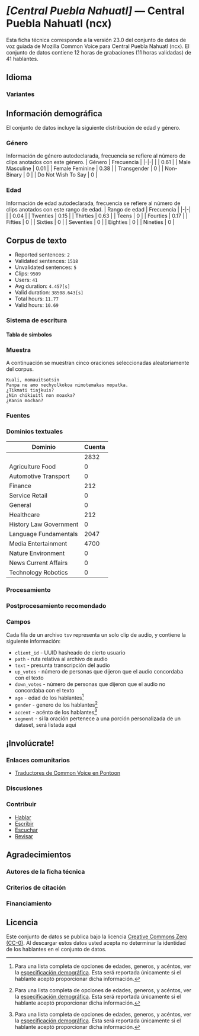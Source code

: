 # *[Central Puebla Nahuatl]* &mdash; Central Puebla Nahuatl (ncx)
Esta ficha técnica corresponde a la versión 23.0 del conjunto de datos de voz guiada de Mozilla Common Voice 
para Central Puebla Nahuatl (ncx). El conjunto de datos contiene 12 horas de grabaciones (11 horas
validadas) de 41 hablantes.

## Idioma
<!-- {{LANGUAGE_DESCRIPTION}} -->
<!-- Proporcione una breve descripción (1-2 párrafos) de su idioma -->

### Variantes
<!-- {{VARIANT_DESCRIPTION}} -->
<!-- @ OPCIONAL @ -->
<!-- Describa las variantes (variantes MCV) de su idioma -->

## Información demográfica
El conjunto de datos incluye la siguiente distribución de edad y género.
<!-- puede obtener gran parte de la información en esta sección desde https://analyzer.cv-toolbox.web.tr/browse -->

### Género
Información de género autodeclarada, frecuencia se refiere al número de clips anotados con este género.
| Género | Frecuencia |
|-|-|
|  | 0.61 |
| Male Masculine | 0.01 |
| Female Feminine | 0.38 |
| Transgender | 0 |
| Non-Binary | 0 |
| Do Not Wish To Say | 0 |

<!-- {{GENDER_TABLE}} -->
<!-- @ GENERADO AUTOMÁTICAMENTE @ -->
<!-- | Género              | Frecuencia |
|---------------------|------------|
| masculino           | ? |
| no declarado        | ? |
| femenino            | ? | -->

### Edad
Información de edad autodeclarada, frecuencia se refiere al número de clips anotados con este rango de edad.
| Rango de edad | Frecuencia |
|-|-|
|  | 0.04 |
| Twenties | 0.15 |
| Thirties | 0.63 |
| Teens | 0 |
| Fourties | 0.17 |
| Fifties | 0 |
| Sixties | 0 |
| Seventies | 0 |
| Eighties | 0 |
| Nineties | 0 |

<!-- {{AGE_TABLE}} -->
<!-- @ GENERADO AUTOMÁTICAMENTE @ -->
<!-- | Rango de edad | Frecuencia |
|---------------|------------|
| adolescentes  | ? |
| veintes       | ? |
| treintas      | ? |
| cuarentas     | ? |
| cincuentas    | ? |
   ...si hay otros rangos de edad presentes en sus datos, añádalos como filas... -->

## Corpus de texto

* Reported sentences: `2`
* Validated sentences: `1518`
* Unvalidated sentences: `5`
* Clips: `9509`
* Users: `41`
* Avg duration: `4.457[s]`
* Valid duration: `38508.643[s]`
* Total hours: `11.77`
* Valid hours: `10.69`

<!-- {{TEXT_CORPUS_DESCRIPTION}} -->
<!-- @ OPCIONAL @ -->
<!-- Una descripción general del corpus de texto, con información como la longitud media (en caracteres y palabras) de las oraciones validadas. -->

### Sistema de escritura
<!-- {{WRITING_SYSTEM_DESCRIPTION}} -->
<!-- @ OPCIONAL @ -->
<!-- Una descripción del sistema de escritura (o sistemas de escritura) utilizado en el corpus de texto -->

#### Tabla de símbolos
<!-- {{ALPHABET_TABLE}} -->
<!-- @ OPCIONAL @ -->
<!-- Si el sistema de escritura es alfabético, puede incluir aquí el alfabeto válido -->

### Muestra
A continuación se muestran cinco oraciones seleccionadas aleatoriamente del corpus.

```
Kuali, momauitsotsin
Panpa ne amo nechyolkokoa nimotemakas mopatka.
¿Tikmati tiajkuis?
¿Nin chikiuitl non moaxka?
¿Kanin mochan?
```

<!-- {{SENTENCES_SAMPLE}} -->

### Fuentes
<!-- {{SOURCES_LIST}} -->
<!-- @ OPCIONAL @ -->
<!-- Una lista de las fuentes de las oraciones, se puede limitar a las N principales -->

### Dominios textuales

| Dominio | Cuenta |
|-|-|
|  | 2832 |
| Agriculture Food | 0 |
| Automotive Transport | 0 |
| Finance | 212 |
| Service Retail | 0 |
| General | 0 |
| Healthcare | 212 |
| History Law Government | 0 |
| Language Fundamentals | 2047 |
| Media Entertainment | 4700 |
| Nature Environment | 0 |
| News Current Affairs | 0 |
| Technology Robotics | 0 |

<!-- {{TEXT_DOMAIN_DESCRIPTION}} -->
<!-- @ OPCIONAL @ -->
<!-- ¿Qué dominios textuales están representados en el corpus? -->

### Procesamiento
<!-- {{PROCESSING_DESCRIPTION}} -->
<!-- @ OPCIONAL @ -->
<!-- Cómo se ha procesado la información textual -->

### Postprocesamiento recomendado
<!-- {{RECOMMENDED_POSTPROCESSING_DESCRIPTION}} -->
<!-- @ OPCIONAL @ -->
<!-- Qué debería hacerse antes de usar los datos, por ejemplo normalización de Unicode -->

### Campos
Cada fila de un archivo `tsv` representa un solo clip de audio, y contiene la siguiente información:

* `client_id` - UUID hasheado de cierto usuario
* `path` - ruta relativa al archivo de audio
* `text` - presunta transcripción del audio
* `up_votes` - número de personas que dijeron que el audio concordaba con el texto
* `down_votes` - número de personas que dijeron que el audio no concordaba con el texto
* `age` - edad de los hablantes[^1]
* `gender` - genero de los hablantes[^1]
* `accent` - acénto de los hablantes[^1]
* `segment` - si la oración pertenece a una porción personalizada de un dataset, será listada aquí

#### 
[^1]: Para una lista completa de opciones de edades, generos, y acéntos, ver la [especificación demográfica](https://github.com/common-voice/common-voice/blob/main/web/src/stores/demographics.ts). Esta será reportada únicamente si el hablante aceptó proporcionar dicha información.

## ¡Involúcrate!

### Enlaces comunitarios

* [Traductores de Common Voice en Pontoon](https://pontoon.mozilla.org/ncx/common-voice/contributors/)

<!-- {{COMMUNITY_LINKS_LIST}} -->
<!-- @ OPCIONAL @ -->
<!-- Enlaces a chats / foros de la comunidad -->

### Discusiones
<!-- {{DISCUSSION_LINKS_LIST}} -->
<!-- @ OPCIONAL @ -->
<!-- Puede incluirse cualquier enlace a discusiones, por ejemplo en Discourse, foros u otros blogs -->

### Contribuir

* [Hablar](https://commonvoice.mozilla.org/ncx/speak)
* [Escribir](https://commonvoice.mozilla.org/ncx/write)
* [Escuchar](https://commonvoice.mozilla.org/ncx/listen)
* [Revisar](https://commonvoice.mozilla.org/ncx/review)
<!-- {{CONTRIBUTE_LINKS_LIST}} -->
<!-- Aquí puede incluir enlaces sobre cómo contribuir al conjunto de datos -->

## Agradecimientos

### Autores de la ficha técnica
<!-- {{DATASHEET_AUTHORS_LIST}} -->
<!-- Una lista en el formato: Su Nombre <email@email.com> -->

### Criterios de citación
<!-- {{CITATION_DESCRIPTION}} -->
<!-- @ OPCIONAL @ -->
<!-- Si publicó un artículo y desea que lo citen, puede incluir el BiBTeX aquí -->

### Financiamiento
<!-- {{FUNDING_DESCRIPTION}} -->
<!-- @ OPCIONAL @ -->
<!-- Si recibió financiamiento, puede incluir el reconocimiento aquí -->

## Licencia
Este conjunto de datos se publica bajo la licencia [Creative Commons Zero (CC-0)](https://creativecommons.org/public-domain/cc0/). Al descargar estos datos
usted acepta no determinar la identidad de los hablantes en el conjunto de datos.